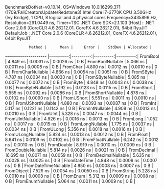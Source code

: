 
BenchmarkDotNet=v0.10.14, OS=Windows 10.0.16299.371 (1709/FallCreatorsUpdate/Redstone3)
Intel Core i7-3770K CPU 3.50GHz (Ivy Bridge), 1 CPU, 8 logical and 4 physical cores
Frequency=3435896 Hz, Resolution=291.0449 ns, Timer=TSC
.NET Core SDK=2.1.103
  [Host]     : .NET Core 2.0.6 (CoreCLR 4.6.26212.01, CoreFX 4.6.26212.01), 64bit RyuJIT
  DefaultJob : .NET Core 2.0.6 (CoreCLR 4.6.26212.01, CoreFX 4.6.26212.01), 64bit RyuJIT


               Method |      Mean |     Error |    StdDev | Allocated |
--------------------- |----------:|----------:|----------:|----------:|
             FromBool |  4.849 ns | 0.0031 ns | 0.0026 ns |       0 B |
     FromBoolNullable |  5.066 ns | 0.0011 ns | 0.0008 ns |       0 B |
             FromChar |  4.800 ns | 0.0012 ns | 0.0010 ns |       0 B |
     FromCharNullable |  4.866 ns | 0.0054 ns | 0.0051 ns |       0 B |
            FromSByte |  4.787 ns | 0.0034 ns | 0.0030 ns |       0 B |
    FromSByteNullable |  5.085 ns | 0.0077 ns | 0.0072 ns |       0 B |
             FromByte |  4.848 ns | 0.0043 ns | 0.0038 ns |       0 B |
     FromByteNullable |  5.192 ns | 0.0123 ns | 0.0115 ns |       0 B |
            FromShort |  5.555 ns | 0.0092 ns | 0.0086 ns |       0 B |
    FromShortNullable |  4.878 ns | 0.0102 ns | 0.0090 ns |       0 B |
           FromUShort |  5.551 ns | 0.0011 ns | 0.0010 ns |       0 B |
   FromUShortNullable |  4.880 ns | 0.0093 ns | 0.0087 ns |       0 B |
              FromInt |  5.117 ns | 0.1221 ns | 0.1142 ns |       0 B |
      FromIntNullable |  4.908 ns | 0.0013 ns | 0.0010 ns |       0 B |
             FromUInt |  5.328 ns | 0.0047 ns | 0.0044 ns |       0 B |
     FromUIntNullable |  4.926 ns | 0.0016 ns | 0.0013 ns |       0 B |
             FromLong |  1.052 ns | 0.0017 ns | 0.0015 ns |       0 B |
     FromLongNullable |  1.775 ns | 0.0037 ns | 0.0034 ns |       0 B |
            FromULong |  5.356 ns | 0.0018 ns | 0.0016 ns |       0 B |
    FromULongNullable |  5.824 ns | 0.0013 ns | 0.0012 ns |       0 B |
            FromFloat |  8.641 ns | 0.0109 ns | 0.0102 ns |       0 B |
    FromFloatNullable |  6.242 ns | 0.0012 ns | 0.0010 ns |       0 B |
           FromDouble |  8.919 ns | 0.0010 ns | 0.0009 ns |       0 B |
   FromDoubleNullable |  5.814 ns | 0.0026 ns | 0.0021 ns |       0 B |
          FromDecimal | 16.695 ns | 0.0071 ns | 0.0059 ns |       0 B |
  FromDecimalNullable |  5.635 ns | 0.0028 ns | 0.0025 ns |       0 B |
         FromDateTime |  4.848 ns | 0.0009 ns | 0.0007 ns |       0 B |
 FromDateTimeNullable |  4.850 ns | 0.0008 ns | 0.0007 ns |       0 B |
           FromObject |  7.529 ns | 0.0054 ns | 0.0050 ns |       0 B |
           FromString |  5.228 ns | 0.0010 ns | 0.0008 ns |       0 B |
             FromEnum |  5.312 ns | 0.0009 ns | 0.0008 ns |       0 B |
     FromEnumNullable |  5.064 ns | 0.0011 ns | 0.0009 ns |       0 B |
